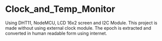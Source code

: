 # Clock_and_Temp_Monitor
 Using DHT11, NodeMCU, LCD 16x2 screen and I2C Module. This project is made without using external clock module. The epoch is extracted and converted in human readable form using internet.

